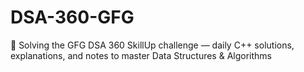 # DSA-360-GFG
🚀 Solving the GFG DSA 360 SkillUp challenge — daily C++ solutions, explanations, and notes to master Data Structures &amp; Algorithms
